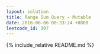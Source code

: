 ```yaml
---
layout: solution
title: Range Sum Query - Mutable
date: 2016-06-06 00:33:24 +0800
leetcode_id: 307
---
```

{% include_relative README.md %}
